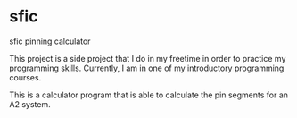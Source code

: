 # sfic
sfic pinning calculator

This project is a side project that I do in my freetime in order to practice my programming skills. Currently, 
I am in one of my introductory programming courses. 

This is a calculator program that is able to calculate the pin segments for an A2 system. 
